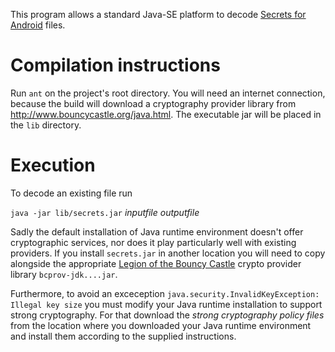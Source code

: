 This program allows a standard Java-SE platform to decode
[Secrets for Android](http://code.google.com/p/secrets-for-android/)
files.

# Compilation instructions
Run ``ant`` on the project's root directory.
You will need an internet connection, because the build will
download a cryptography provider library from
http://www.bouncycastle.org/java.html.
The executable jar will be placed in the ``lib`` directory.

# Execution
To decode an existing file run

``java -jar lib/secrets.jar`` _inputfile_ _outputfile_

Sadly the default installation of Java runtime environment doesn't offer
cryptographic services, nor does it play particularly well with existing
providers.
If you install ``secrets.jar`` in another location you will need to
copy alongside the appropriate
[Legion of the Bouncy Castle](http://www.bouncycastle.org/)
crypto provider library ``bcprov-jdk....jar``.

Furthermore, to avoid an exceception
``java.security.InvalidKeyException: Illegal key size`` you must modify
your Java runtime installation to support strong cryptography.
For that download the _strong cryptography policy files_ from
the location where you downloaded your Java runtime environment
and install them according to the supplied instructions.
